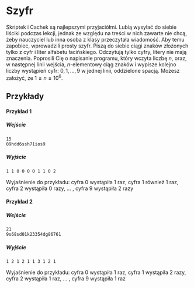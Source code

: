 # Szyfr

Skriptek i Cachek są najlepszymi przyjaciółmi. Lubią wysyłać do siebie liściki podczas lekcji, jednak ze względu na treści w nich zawarte nie chcą, żeby nauczyciel lub inna osoba z klasy przeczytała wiadomość. Aby temu zapobiec, wprowadzili prosty szyfr. Piszą do siebie ciągi znaków złożonych tylko z cyfr i liter alfabetu łacińskiego. Odczytują tylko cyfry, litery nie mają znaczenia. Poprosili Cię o napisanie programu, który wczyta liczbę $n$, oraz, w następnej linii wejścia, $n$-elementowy ciąg znaków i wypisze kolejno liczby wystąpień cyfr: $0, 1, \dots, 9$ w jednej linii, oddzielone spacją. Możesz założyć, że $1 \leq n \leq 10^6$.

## Przykłady

#### Przykład 1

##### Wejście

```
15
09hdd6ssh71ios9
```

##### Wyjście

```
1 1 0 0 0 0 1 1 0 2
```
Wyjaśnienie do przykładu: cyfra 0 wystąpiła 1 raz, cyfra 1 również 1 raz, cyfra 2 wystąpiła 0 razy, ... , cyfra 9 wystąpiła 2 razy 

#### Przykład 2

##### Wejście

```
21
9s68sd01k23354dg86761
```

##### Wyjście

```
1 2 1 2 1 1 3 1 2 1 
```
Wyjaśnienie do przykładu: cyfra 0 wystąpiła 1 raz, cyfra 1 wystąpiła 2 razy, cyfra 2 wystąpiła  1 raz, ... , cyfra 9 wystąpiła 1 raz
